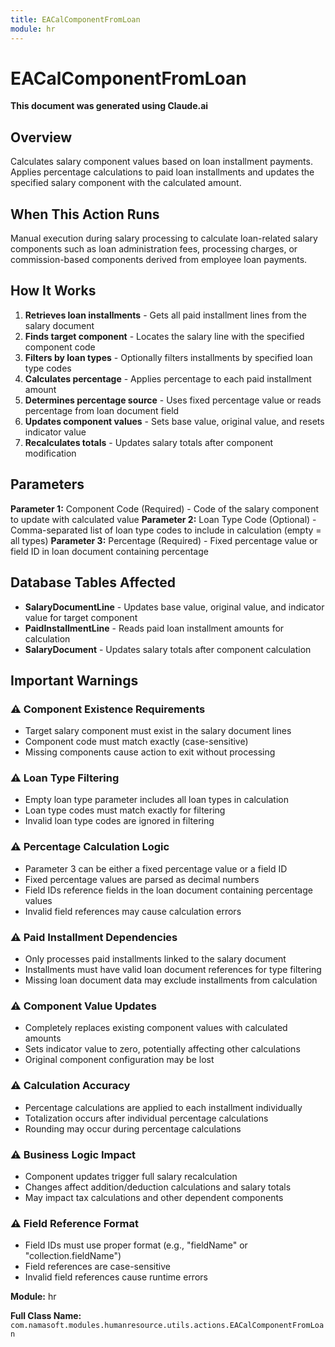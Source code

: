 ```yaml
---
title: EACalComponentFromLoan
module: hr
---
```



<div class='entity-flows'>

# EACalComponentFromLoan

**This document was generated using Claude.ai**

## Overview

Calculates salary component values based on loan installment payments. Applies percentage calculations to paid loan installments and updates the specified salary component with the calculated amount.

## When This Action Runs

Manual execution during salary processing to calculate loan-related salary components such as loan administration fees, processing charges, or commission-based components derived from employee loan payments.

## How It Works

1. **Retrieves loan installments** - Gets all paid installment lines from the salary document
2. **Finds target component** - Locates the salary line with the specified component code
3. **Filters by loan types** - Optionally filters installments by specified loan type codes
4. **Calculates percentage** - Applies percentage to each paid installment amount
5. **Determines percentage source** - Uses fixed percentage value or reads percentage from loan document field
6. **Updates component values** - Sets base value, original value, and resets indicator value
7. **Recalculates totals** - Updates salary totals after component modification

## Parameters

**Parameter 1:** Component Code (Required) - Code of the salary component to update with calculated value
**Parameter 2:** Loan Type Code (Optional) - Comma-separated list of loan type codes to include in calculation (empty = all types)
**Parameter 3:** Percentage (Required) - Fixed percentage value or field ID in loan document containing percentage

## Database Tables Affected

- **SalaryDocumentLine** - Updates base value, original value, and indicator value for target component
- **PaidInstallmentLine** - Reads paid loan installment amounts for calculation
- **SalaryDocument** - Updates salary totals after component calculation

## Important Warnings

### ⚠️ Component Existence Requirements
- Target salary component must exist in the salary document lines
- Component code must match exactly (case-sensitive)
- Missing components cause action to exit without processing

### ⚠️ Loan Type Filtering
- Empty loan type parameter includes all loan types in calculation
- Loan type codes must match exactly for filtering
- Invalid loan type codes are ignored in filtering

### ⚠️ Percentage Calculation Logic
- Parameter 3 can be either a fixed percentage value or a field ID
- Fixed percentage values are parsed as decimal numbers
- Field IDs reference fields in the loan document containing percentage values
- Invalid field references may cause calculation errors

### ⚠️ Paid Installment Dependencies
- Only processes paid installments linked to the salary document
- Installments must have valid loan document references for type filtering
- Missing loan document data may exclude installments from calculation

### ⚠️ Component Value Updates
- Completely replaces existing component values with calculated amounts
- Sets indicator value to zero, potentially affecting other calculations
- Original component configuration may be lost

### ⚠️ Calculation Accuracy
- Percentage calculations are applied to each installment individually
- Totalization occurs after individual percentage calculations
- Rounding may occur during percentage calculations

### ⚠️ Business Logic Impact
- Component updates trigger full salary recalculation
- Changes affect addition/deduction calculations and salary totals
- May impact tax calculations and other dependent components

### ⚠️ Field Reference Format
- Field IDs must use proper format (e.g., "fieldName" or "collection.fieldName")
- Field references are case-sensitive
- Invalid field references cause runtime errors

**Module:** hr

**Full Class Name:** `com.namasoft.modules.humanresource.utils.actions.EACalComponentFromLoan`


</div>

